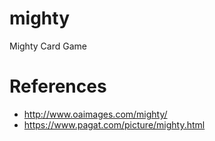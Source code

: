 # mighty
Mighty Card Game

# References
* http://www.oaimages.com/mighty/
* https://www.pagat.com/picture/mighty.html